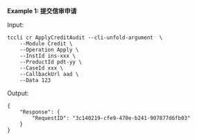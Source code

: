 **Example 1: 提交信审申请**



Input: 

```
tccli cr ApplyCreditAudit --cli-unfold-argument  \
    --Module Credit \
    --Operation Apply \
    --InstId ins-xxx \
    --ProductId pdt-yy \
    --CaseId xxx \
    --CallbackUrl aad \
    --Data 123
```

Output: 
```
{
    "Response": {
        "RequestID": "3c140219-cfe9-470e-b241-907877d6fb03"
    }
}
```

